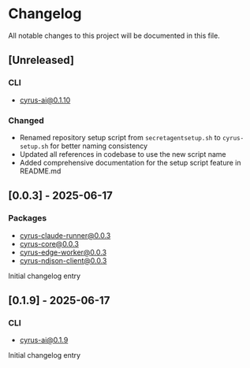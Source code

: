 # Changelog

All notable changes to this project will be documented in this file.

## [Unreleased]

### CLI
- cyrus-ai@0.1.10

### Changed
- Renamed repository setup script from `secretagentsetup.sh` to `cyrus-setup.sh` for better naming consistency
- Updated all references in codebase to use the new script name
- Added comprehensive documentation for the setup script feature in README.md

## [0.0.3] - 2025-06-17

### Packages
- cyrus-claude-runner@0.0.3
- cyrus-core@0.0.3
- cyrus-edge-worker@0.0.3
- cyrus-ndjson-client@0.0.3

Initial changelog entry

## [0.1.9] - 2025-06-17

### CLI
- cyrus-ai@0.1.9

Initial changelog entry
